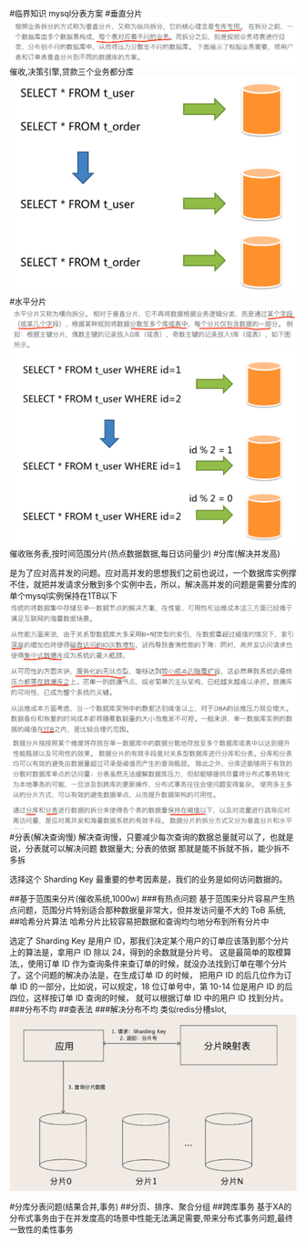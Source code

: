 #临界知识
mysql分表方案
[](https://time.geekbang.org/column/article/217568)
[](https://time.geekbang.org/column/article/145480)
#垂直分片
![](.z_12_mysql_分库分表_images/20264bc0.png)
催收,决策引擎,贷款三个业务都分库
![](.z_12_mysql_分库分表_images/e3264366.png)
#水平分片
![](.z_12_mysql_分库分表_images/ec925726.png)
![](.z_12_mysql_分库分表_images/69672c8c.png)
催收账务表,按时间范围分片(热点数据数据,每日访问量少)
#分库(解决并发高)

是为了应对高并发的问题。应对高并发的思想我们之前也说过，一个数据库实例撑不住，就把并发请求分散到多个实例中去，所以，解决高并发的问题是需要分库的
单个mysql实例保持在1TB以下
![](.z_10_mysql_集群架构_中间件_架构类型_高可用方案_双主被动_keepalive虚拟ip_热备_images/03488943.png)
![](.z_10_mysql_集群架构_中间件_架构类型_高可用方案_双主被动_keepalive虚拟ip_热备_images/91102710.png)
#分表(解决查询慢)
解决查询慢，只要减少每次查询的数据总量就可以了，也就是说，分表就可以解决问题
数据量大;
分表的依据
那就是能不拆就不拆，能少拆不多拆

选择这个 Sharding Key 最重要的参考因素是，我们的业务是如何访问数据的。

##基于范围来分片(催收系统,1000w)
###有热点问题
基于范围来分片容易产生热点问题，范围分片特别适合那种数据量非常大，但并发访问量不大的 ToB 系统,
##哈希分片算法
哈希分片比较容易把数据和查询均匀地分布到所有分片中

选定了 Sharding Key 是用户 ID，那我们决定某个用户的订单应该落到那个分片上的算法是，拿用户 ID 除以 24，得到的余数就是分片号。
这是最简单的取模算法,，使用订单 ID 作为查询条件来查订单的时候，就没办法找到订单在哪个分片了。这个问题的解决办法是，在生成订单 ID 的时候，
把用户 ID 的后几位作为订单 ID 的一部分，比如说，可以规定，18 位订单号中，第 10-14 位是用户 ID 的后四位，这样按订单 ID 查询的时候，
就可以根据订单 ID 中的用户 ID 找到分片。
###分布不均
##查表法
###解决分布不均
类似redis分槽slot,
![](.z_12_mysql_分库分表_images/e4306052.png)
[](https://tech.meituan.com/2016/11/18/dianping-order-db-sharding.html)

#分库分表问题(结果合并,事务)
##分页、排序、聚合分组
##跨库事务
基于XA的分布式事务由于在并发度高的场景中性能无法满足需要,带来分布式事务问题,最终一致性的柔性事务
